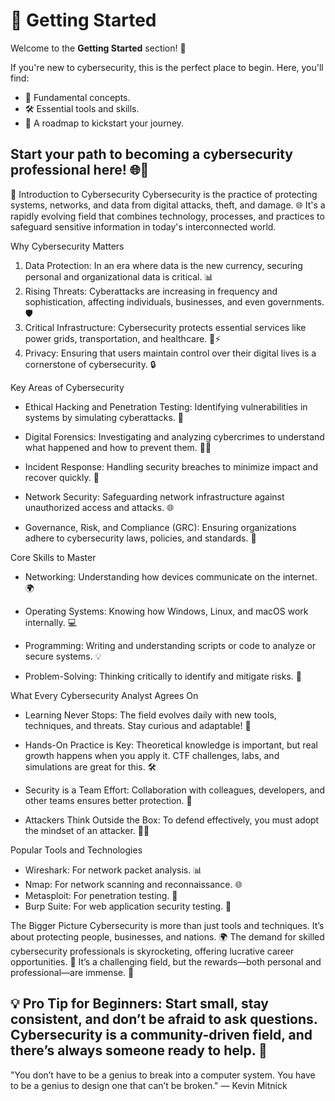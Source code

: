 # 🏁 Getting Started

Welcome to the **Getting Started** section! 🎉

If you're new to cybersecurity, this is the perfect place to begin. Here, you'll find:
- 🌟 Fundamental concepts.
- 🛠️ Essential tools and skills.
- 🚀 A roadmap to kickstart your journey.

Start your path to becoming a cybersecurity professional here! 🌐🔐
------------------------------------------------------------------------------------------------------
🔐 Introduction to Cybersecurity
Cybersecurity is the practice of protecting systems, networks, and data from digital attacks, theft, and damage. 🌐 It's a rapidly evolving field that combines technology, processes, and practices to safeguard sensitive information in today's interconnected world.


Why Cybersecurity Matters
1. Data Protection: In an era where data is the new currency, securing personal and organizational data is critical. 📊
2. Rising Threats: Cyberattacks are increasing in frequency and sophistication, affecting individuals, businesses, and even governments. 🛡️
3. Critical Infrastructure: Cybersecurity protects essential services like power grids, transportation, and healthcare. 🏥⚡
4. Privacy: Ensuring that users maintain control over their digital lives is a cornerstone of cybersecurity. 🔒


Key Areas of Cybersecurity
* Ethical Hacking and Penetration Testing:
  Identifying vulnerabilities in systems by simulating cyberattacks. 🎯

* Digital Forensics:
  Investigating and analyzing cybercrimes to understand what happened and how to prevent them. 🕵️‍♂️

* Incident Response:
  Handling security breaches to minimize impact and recover quickly. 🚨

* Network Security:
  Safeguarding network infrastructure against unauthorized access and attacks. 🌐

* Governance, Risk, and Compliance (GRC):
  Ensuring organizations adhere to cybersecurity laws, policies, and standards. 📜



Core Skills to Master
* Networking: Understanding how devices communicate on the internet. 🌍

* Operating Systems: Knowing how Windows, Linux, and macOS work internally. 💻

* Programming: Writing and understanding scripts or code to analyze or secure systems. 💡

* Problem-Solving: Thinking critically to identify and mitigate risks. 🧠


What Every Cybersecurity Analyst Agrees On
* Learning Never Stops:
  The field evolves daily with new tools, techniques, and threats. Stay curious and adaptable! 🚀

* Hands-On Practice is Key:
  Theoretical knowledge is important, but real growth happens when you apply it. CTF challenges, labs, and simulations are great for this. 🛠️

* Security is a Team Effort:
  Collaboration with colleagues, developers, and other teams ensures better protection. 🤝

* Attackers Think Outside the Box:
  To defend effectively, you must adopt the mindset of an attacker. 🕵️‍♂️


Popular Tools and Technologies
* Wireshark: For network packet analysis. 📊
* Nmap: For network scanning and reconnaissance. 🌐
* Metasploit: For penetration testing. 🎯
* Burp Suite: For web application security testing. 🔎


The Bigger Picture
Cybersecurity is more than just tools and techniques. It’s about protecting people, businesses, and nations. 🌍
The demand for skilled cybersecurity professionals is skyrocketing, offering lucrative career opportunities. 💼
It’s a challenging field, but the rewards—both personal and professional—are immense. 🌟


💡 Pro Tip for Beginners: Start small, stay consistent, and don’t be afraid to ask questions. Cybersecurity is a community-driven field, and there’s always someone ready to help. 🌟
-----------
"You don’t have to be a genius to break into a computer system. You have to be a genius to design one that can’t be broken." — Kevin Mitnick

